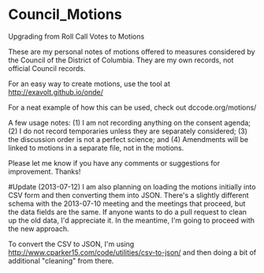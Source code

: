 Council_Motions
===============

Upgrading from Roll Call Votes to Motions

These are my personal notes of motions offered to measures considered by the Council of the District of Columbia. They are my own records, not official Council records.

For an easy way to create motions, use the tool at http://exavolt.github.io/onde/

For a neat example of how this can be used, check out dccode.org/motions/

A few usage notes: (1) I am not recording anything on the consent agenda; (2) I do not record temporaries unless they are separately considered; (3) the discussion order is not a perfect science; and (4) Amendments will be linked to motions in a separate file, not in the motions.

Please let me know if you have any comments or suggestions for improvement.
Thanks!

#Update (2013-07-12)
I am also planning on loading the motions initially into CSV form and then converting them into JSON. There's a slightly different schema with the 2013-07-10 meeting and the meetings that proceed, but the data fields are the same. If anyone wants to do a pull request to clean up the old data, I'd appreciate it. In the meantime, I'm going to proceed with the new approach.

To convert the CSV to JSON, I'm using http://www.cparker15.com/code/utilities/csv-to-json/ and then doing a bit of additional "cleaning" from there.
